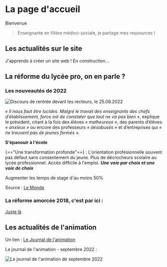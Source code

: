 # La page d'accueil

Bienvenue

> Enseignante en filière médico-sociale, je partage mes ressources !

## Les actualités sur le site

J'apprends à créer un site web ! 
En construction...

## La réforme du lycée pro, on en parle ?

### Les nouveautés de 2022
![Discours de rentrée devant les recteurs, le 25.08.2022](https://maadamecharlene.github.io/mesressourcesenstms/images/pdt_lycee_pro.jpg)

*« Il nous faut être lucides. Malgré le travail des enseignants des chefs d’établissement, force est de constater que tout ne va pas bien »*, explique le président, citant à la fois des élèves *« malheureux »*, des parents d’élèves *« anxieux »* ou encore des professeurs *« désabusés »* et d’entreprises qui *« ne trouvent pas de jeunes formés »*.

__S'épanouir à l'école__

{=="Une transformation profonde"==} : L'orientation profesionnelle souvent pas défaut sans consentement du jeune. Plus de décrocheurs scolaire au lycée professionnel. Accès difficile à l'emploi. *__Une voie par choix et une voie de choix__*

Augmenter les temps de stage d'au moins 50%

Source : [Le Monde](https://www.lemonde.fr/societe/live/2022/08/25/emmanuel-macron-prononce-un-discours-de-rentree-devant-les-recteurs-d-academie_6138980_3224.html)

### La réforme amorcée 2018, c'est par ici :
[Juste là ](https://eduscol.education.fr/2224/transformer-le-lycee-professionnel)

## Les actualités de l'animation

Un lien :
[Le Journal de l'animation](https://www.jdanimation.fr/)

Le journal de l'animation - septembre 2022 :

![Le journal de l'animation de septembre 2022](https://maadamecharlene.github.io/mesressourcesenstms/images/jda_sept_2022.jpg "couverture")
